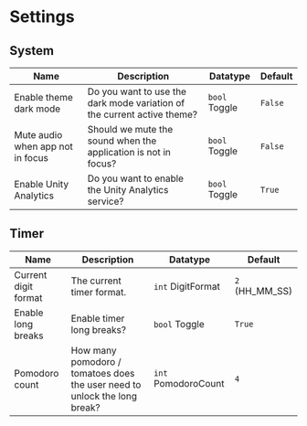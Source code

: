 # Settings
## System

| Name                             | Description                                                             | Datatype      | Default | 
|----------------------------------|-------------------------------------------------------------------------|---------------|---------|
| Enable theme dark mode           | Do you want to use the dark mode variation of the current active theme? | `bool` Toggle | `False` |
| Mute audio when app not in focus | Should we mute the sound when the application is not in focus?          | `bool` Toggle | `False` |
| Enable Unity Analytics           | Do you want to enable the Unity Analytics service?                      | `bool` Toggle | `True`  |

## Timer

| Name                 | Description                                                               | Datatype            | Default        | 
|----------------------|---------------------------------------------------------------------------|---------------------|----------------|
| Current digit format | The current timer format.                                                 | `int` DigitFormat   | `2` (HH_MM_SS) |
| Enable long breaks   | Enable timer long breaks?                                                 | `bool` Toggle       | `True`         |
| Pomodoro count       | How many pomodoro / tomatoes does the user need to unlock the long break? | `int` PomodoroCount | `4`            |